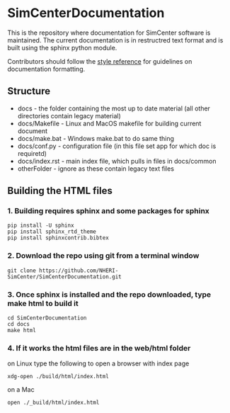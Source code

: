 # SimCenterDocumentation

This is the repository where documentation for SimCenter software is maintained. The current documentation is in restructred text format and is built using the sphinx python module.

Contributors should follow the [style reference](docstyle.md) for guidelines on documentation formatting.

## Structure

+ docs   - the folder containing the most up to date material (all other directories contain legacy material)
+ docs/Makefile - Linux and MacOS makefile for building current document
+ docs/make.bat   - Windows make.bat to do same thing
+ docs/conf.py - configuration file (in this file set app for which doc is requiretd)
+ docs/index.rst - main index file, which pulls in files in docs/common
+ otherFolder - ignore as these contain legacy text files
   

## Building the HTML files

### 1. Building requires sphinx and some packages for sphinx

```
pip install -U sphinx
pip install sphinx_rtd_theme
pip install sphinxcontrib.bibtex
```

### 2. Download the repo using git from a terminal window

```
git clone https://github.com/NHERI-SimCenter/SimCenterDocumentation.git
```

### 3. Once sphinx is installed and the repo downloaded, type make html to build it

```
cd SimCenterDocumentation
cd docs
make html
```

### 4. If it works the html files are in the web/html folder

on Linux type the following to open a browser with index page

```
xdg-open ./build/html/index.html
````

on a Mac

```
open ./_build/html/index.html
```
